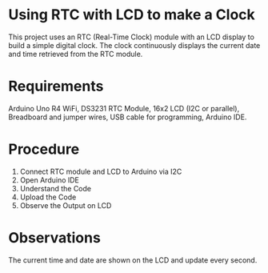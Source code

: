 # Using RTC with LCD to make a Clock

This project uses an RTC (Real-Time Clock) module with an LCD display to build a simple digital clock. The clock continuously displays the current date and time retrieved from the RTC module.

# Requirements
Arduino Uno R4 WiFi,
DS3231 RTC Module,
16x2 LCD (I2C or parallel),
Breadboard and jumper wires,
USB cable for programming,
Arduino IDE.

# Procedure
1. Connect RTC module and LCD to Arduino via I2C
2. Open Arduino IDE
3. Understand the Code
4. Upload the Code
5. Observe the Output on LCD

# Observations
The current time and date are shown on the LCD and update every second.
